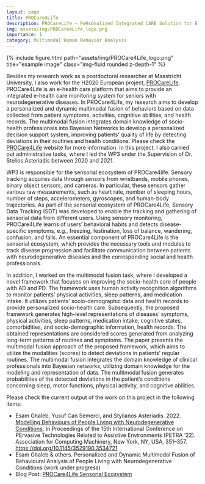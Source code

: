 ```yaml
---
layout: page
title: PROCare4Life
description: PROCareLife – PeRsOnalized Integrated CARE Solution for Elderly facing several short or long term conditions and enabling a better quality of LIFE
img: assets/img/PROCare4Life_logo.png
importance: 1
category: Multimodal Human Behavior Analysis
---
```

<div class="row">
    <div class="col-sm mt-3 mt-md-0">
        {% include figure.html path="assets/img/PROCare4Life_logo.png" title="example image" class="img-fluid rounded z-depth-1" %}
    </div>
</div>
<div class="caption">
</div>

Besides my research work as a postdoctoral researcher at Maastricht University, I also work for the H2020 European project, [PROCareLife](https://procare4life.eu/). PROCare4Life is an e-health care platform that aims to provide an integrated e-health care monitoring system for seniors with neurodegenerative diseases. In PROCare4Life, my research aims to develop a personalized and dynamic multimodal fusion of behaviors based on data collected from patient symptoms, activities, cognitive abilities, and health records. The multimodal fusion integrates domain knowledge of socio-health professionals into Bayesian Networks to develop a personalized decision support system, improving patients’ quality of life by detecting deviations in their routines and health conditions. Please check the [PROCare4Life](https://procare4life.eu/) website for more information. In this project, I also carried out administrative tasks, where I led the WP3 under the Supervision of Dr. Stelios Asteriadis between 2020 and 2021.

WP3 is responsible for the sensorial ecosystem of PROCare4life. Sensory tracking acquires data through sensors from wristbands, mobile phones, binary object sensors, and cameras. In particular, these sensors gather various raw measurements, such as heart rate, number of sleeping hours, number of steps, accelerometers, gyroscopes, and human-body trajectories. As part of the sensorial ecosystem of PROCare4Life, Sensory Data Tracking (SDT) was developed to enable the tracking and gathering of sensorial data from different users. Using sensory monitoring, PROCare4Life learns of users’ behavioral habits and detects disease-specific symptoms, e.g., freezing, festination, loss of balance, wandering, confusion, and falls. An essential component of PROCare4Life is the sensorial ecosystem, which provides the necessary tools and modules to track disease progression and facilitate communication between patients with neurodegenerative diseases and the corresponding social and health professionals.

In addition, I worked on the multimodal fusion task, where I developed a novel framework that focuses on improving the socio-health care of people with AD and PD. The framework uses human activity recognition algorithms to monitor patients’ physical activities, sleep patterns, and medication intake. It utilizes patients’ socio-demographic data and health records to provide personalized socio-health care. Subsequently, the proposed framework generates high-level representations of diseases’ symptoms, physical activities, sleep patterns, medication intake, cognitive states, comorbidities, and socio-demographic information, health records. The obtained representations are considered scores generated from analyzing long-term patterns of routines and symptoms. The paper presents the multimodal fusion approach of the proposed framework, which aims to utilize the modalities (scores) to detect deviations in patients’ regular routines. The multimodal fusion integrates the domain knowledge of clinical professionals into Bayesian networks, utilizing domain knowledge for the modeling and representation of data. The multimodal fusion generates probabilities of the detected deviations in the patient’s conditions concerning sleep, motor functions, physical activity, and cognitive abilities.

Please check the current output of the work on this project in the following items:

* Esam Ghaleb, Yusuf Can Semerci, and Stylianos Asteriadis. 2022. [Modelling Behaviours of People Living with Neurodegenerative Conditions](https://www.researchgate.net/profile/Esam-Ghaleb-2/publication/361914581_Modelling_Behaviours_of_People_Living_with_Neurodegenerative_Conditions/links/63173f97acd814437f0a6bc1/Modelling-Behaviours-of-People-Living-with-Neurodegenerative-Conditions.pdf). In Proceedings of the 15th International Conference on PErvasive Technologies Related to Assistive Environments (PETRA ‘22). Association for Computing Machinery, New York, NY, USA, 351–357. https://doi.org/10.1145/3529190.3534721
* Esam Ghaleb & others. Personalized and Dynamic Multimodal Fusion of Behavioural Analysis of People Living with Neurodegenerative Conditions (work under progress)
* Blog Post: [PROCare4Life Sensorial Ecosystem](https://procare4life.eu/news/procare4life-sensorial-ecosystem/)
